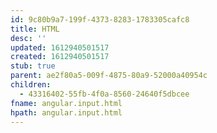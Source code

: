 ```yaml
---
id: 9c80b9a7-199f-4373-8283-1783305cafc8
title: HTML
desc: ''
updated: 1612940501517
created: 1612940501517
stub: true
parent: ae2f80a5-009f-4875-80a9-52000a40954c
children:
  - 43316402-55fb-4f0a-8560-24640f5dbcee
fname: angular.input.html
hpath: angular.input.html
---
```



